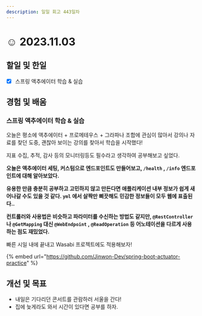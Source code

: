 ```yaml
---
description: 일일 회고 443일차
---
```


# ☺ 2023.11.03

## 할일 및 한일&#x20;

* [x] 스프링 액추에이터 학습 & 실습&#x20;

## 경험 및 배움&#x20;

### 스프링 액추에이터 학습 & 실습&#x20;

오늘은 평소에 액추에이터 + 프로메테우스 + 그라파나 조합에 관심이 많아서 강의나 자료를 찾던 도중, 괜찮아 보이는 강의를 찾아서 학습을 시작했다!

지표 수집, 추적, 감사 등의 모니터링등도 필수라고 생각하여 공부해보고 싶었다.

**오늘은 액추에이터 세팅, 커스텀으로 엔드포인트도 만들어보고, `/health` , `/info` 엔드포인트에 대해 알아보았다.**

**유용한 만큼 충분히 공부하고 고민하지 않고 만든다면 애플리케이션 내부 정보가 쉽게 새어나갈 수도 있을 것 같다. `yml` 에서 살짝만 삐끗해도 민감한 정보들이 모두 웹에 표출된다..**

**컨트롤러와 사용법은 비슷하고 파라미터를 수신하는 방법도 같지만, `@RestController` 나 `@GetMapping` 대신 `@WebEndpoint` , `@ReadOperation` 등 어노테이션을 다르게 사용하는 점도 재밌었다.**

빠른 시일 내에 끝내고 Wasabi 프로젝트에도 적용해보자!

{% embed url="https://github.com/Jinwon-Dev/spring-boot-actuator-practice" %}

## 개선 및 목표&#x20;

* 내일은 기다리던 콘서트를 관람하러 서울을 간다!&#x20;
* 집에 늦게라도 와서 시간이 있다면 공부를 하자.&#x20;
